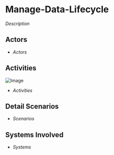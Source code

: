 # Manage-Data-Lifecycle

_Description_

## Actors

* _Actors_

## Activities

![Image](./UseCases/Manage-Data-Lifecycle/Activities.png)

* _Activities_

## Detail Scenarios

* _Scenarios_

## Systems Involved

* _Systems_


